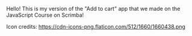 Hello!
This is my version of the "Add to cart" app that we made on the JavaScript Course on Scrimba!

Icon credits: https://cdn-icons-png.flaticon.com/512/1660/1660438.png